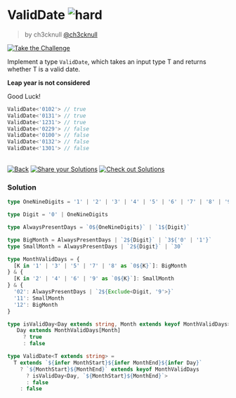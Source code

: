 <!--info-header-start--><h1>ValidDate <img src="https://img.shields.io/badge/-hard-de3d37" alt="hard"/> </h1><blockquote><p>by ch3cknull <a href="https://github.com/ch3cknull" target="_blank">@ch3cknull</a></p></blockquote><p><a href="https://tsch.js.org/9155/play" target="_blank"><img src="https://img.shields.io/badge/-Take%20the%20Challenge-3178c6?logo=typescript&logoColor=white" alt="Take the Challenge"/></a> </p><!--info-header-end-->

Implement a type `ValidDate`, which takes an input type T and returns whether T is a valid date.

**Leap year is not considered**

Good Luck!

```ts
ValidDate<'0102'> // true
ValidDate<'0131'> // true
ValidDate<'1231'> // true
ValidDate<'0229'> // false
ValidDate<'0100'> // false
ValidDate<'0132'> // false
ValidDate<'1301'> // false
```


<!--info-footer-start--><br><a href="../../README.md" target="_blank"><img src="https://img.shields.io/badge/-Back-grey" alt="Back"/></a> <a href="https://tsch.js.org/9155/answer" target="_blank"><img src="https://img.shields.io/badge/-Share%20your%20Solutions-teal" alt="Share your Solutions"/></a> <a href="https://tsch.js.org/9155/solutions" target="_blank"><img src="https://img.shields.io/badge/-Check%20out%20Solutions-de5a77?logo=awesome-lists&logoColor=white" alt="Check out Solutions"/></a> <!--info-footer-end--> 
 
### Solution
 
 
```ts
type OneNineDigits = '1' | '2' | '3' | '4' | '5' | '6' | '7' | '8' | '9'

type Digit = '0' | OneNineDigits

type AlwaysPresentDays = `0${OneNineDigits}` | `1${Digit}`

type BigMonth = AlwaysPresentDays | `2${Digit}` | `3${'0' | '1'}`
type SmallMonth = AlwaysPresentDays | `2${Digit}` | `30`

type MonthValidDays = {
  [K in '1' | '3' | '5' | '7' | '8' as `0${K}`]: BigMonth
} & {
  [K in '2' | '4' | '6' | '9' as `0${K}`]: SmallMonth
} & {
  '02': AlwaysPresentDays | `2${Exclude<Digit, '9'>}`
  '11': SmallMonth
  '12': BigMonth
}

type isValidDay<Day extends string, Month extends keyof MonthValidDays> =
   Day extends MonthValidDays[Month]
     ? true
     : false

type ValidDate<T extends string> =
  T extends `${infer MonthStart}${infer MonthEnd}${infer Day}`
    ? `${MonthStart}${MonthEnd}` extends keyof MonthValidDays
      ? isValidDay<Day, `${MonthStart}${MonthEnd}`>
      : false
    : false
```
